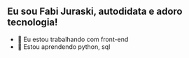 ## Eu sou Fabi Juraski, autodidata e adoro tecnologia!


- 🔭 Eu estou trabalhando com front-end
- 🌱 Estou aprendendo python, sql
